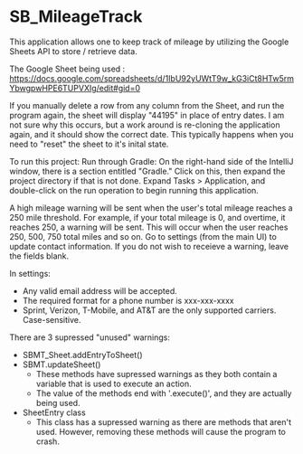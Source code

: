 # SB_MileageTrack

This application allows one to keep track of mileage by utilizing the Google Sheets API to store / retrieve data.

The Google Sheet being used : https://docs.google.com/spreadsheets/d/1IbU92yUWtT9w_kG3iCt8HTw5rmYbwgpwHPE6TUPVXIg/edit#gid=0

If you manually delete a row from any column from the Sheet, and run the program again, the sheet will display "44195" in place 
of entry dates. I am not sure why this occurs, but a work around is re-cloning the application again, and it should show the correct 
date. This typically happens when you need to "reset" the sheet to it's inital state.

To run this project: Run through Gradle: On the right-hand side of the IntelliJ window, there is a section entitled "Gradle."
Click on this, then expand the project directory if that is not done. 
Expand Tasks > Application, and double-click on the run operation to begin running this application.

A high mileage warning will be sent when the user's total mileage reaches a 250 mile threshold. For example, if your total mileage 
is 0, and overtime, it reaches 250, a warning will be sent. This will occur when the user reaches 250, 500, 750 total miles and so on.
Go to settings (from the main UI) to update contact information. If you do not wish to receieve a warning, leave the fields blank.

In settings:

  - Any valid email address will be accepted. 
  - The required format for a phone number is xxx-xxx-xxxx
  - Sprint, Verizon, T-Mobile, and AT&T are the only supported carriers. Case-sensitive.

There are 3 supressed "unused" warnings:

  - SBMT_Sheet.addEntryToSheet()
  - SBMT.updateSheet()
    - These methods have supressed warnings as they both contain a variable that is used to execute an action. 
    - The value of the methods end with '.execute()', and they are actually being used.
  - SheetEntry class
    - This class has a supressed warning as there are methods that aren't used. However, removing these methods will cause the program to crash.
